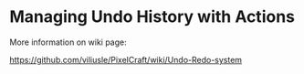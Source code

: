 # Managing Undo History with Actions

More information on wiki page:

https://github.com/viliusle/PixelCraft/wiki/Undo-Redo-system